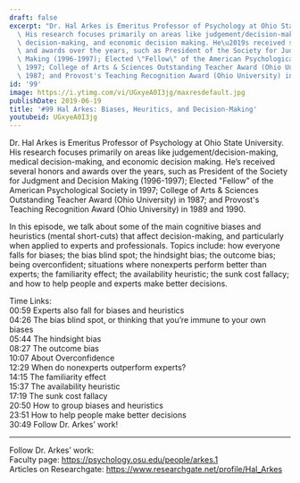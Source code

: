 ```yaml
---
draft: false
excerpt: "Dr. Hal Arkes is Emeritus Professor of Psychology at Ohio State University.\
  \ His research focuses primarily on areas like judgement/decision-making, medical\
  \ decision-making, and economic decision making. He\u2019s received several honors\
  \ and awards over the years, such as President of the Society for Judgment and Decision\
  \ Making (1996-1997); Elected \"Fellow\" of the American Psychological Society in\
  \ 1997; College of Arts & Sciences Outstanding Teacher Award (Ohio University) in\
  \ 1987; and Provost's Teaching Recognition Award (Ohio University) in 1989 and 1990."
id: '99'
image: https://i.ytimg.com/vi/UGxyeA0I3jg/maxresdefault.jpg
publishDate: 2019-06-19
title: '#99 Hal Arkes: Biases, Heuritics, and Decision-Making'
youtubeid: UGxyeA0I3jg
---
```

Dr. Hal Arkes is Emeritus Professor of Psychology at Ohio State University. His research focuses primarily on areas like judgement/decision-making, medical decision-making, and economic decision making. He’s received several honors and awards over the years, such as President of the Society for Judgment and Decision Making (1996-1997); Elected "Fellow" of the American Psychological Society in 1997; College of Arts & Sciences Outstanding Teacher Award (Ohio University) in 1987; and Provost's Teaching Recognition Award (Ohio University) in 1989 and 1990.

In this episode, we talk about some of the main cognitive biases and heuristics (mental short-cuts) that affect decision-making, and particularly when applied to experts and professionals. Topics include: how everyone falls for biases; the bias blind spot; the hindsight bias; the outcome bias; being overconfident; situations where nonexperts perform better than experts; the familiarity effect; the availability heuristic; the sunk cost fallacy; and how to help people and experts make better decisions.

Time Links:  
00:59  Experts also fall for biases and heuristics  
04:26  The bias blind spot, or thinking that you’re immune to your own biases                   
05:44  The hindsight bias        
08:27  The outcome bias      
10:07  About Overconfidence        
12:29  When do nonexperts outperform experts?           
14:15  The familiarity effect    
15:37  The availability heuristic  
17:19  The sunk cost fallacy  
20:50  How to group biases and heuristics  
23:51  How to help people make better decisions  
30:49  Follow Dr. Arkes’ work!

---

Follow Dr. Arkes’ work:  
Faculty page: https://psychology.osu.edu/people/arkes.1  
Articles on Researchgate: https://www.researchgate.net/profile/Hal_Arkes
